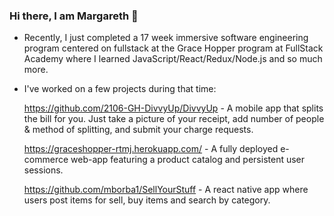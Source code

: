 ### Hi there, I am Margareth 👋

- Recently, I just completed a 17 week immersive software engineering program centered on fullstack at the Grace Hopper program at FullStack Academy where I learned JavaScript/React/Redux/Node.js and so much more.
- I've worked on a few projects during that time:

   https://github.com/2106-GH-DivvyUp/DivvyUp - A mobile app that splits the bill for you. Just take a picture of your receipt, 
   add number of people & method of splitting, and submit your charge requests.
 
   https://graceshopper-rtmj.herokuapp.com/ - A fully deployed e-commerce web-app featuring a product catalog and persistent user sessions.
 
   https://github.com/mborba1/SellYourStuff - A react native app where users post items for sell, buy items and search by category.
 
 

<!--
**mborba1/mborba1** is a ✨ _special_ ✨ repository because its `README.md` (this file) appears on your GitHub profile.

Here are some ideas to get you started:

- 🔭 I’m currently working on ...
- 🌱 I’m currently learning ...
- 👯 I’m looking to collaborate on ...
- 🤔 I’m looking for help with ...
- 💬 Ask me about ...
- 📫 How to reach me: ...
- 😄 Pronouns: ...
- ⚡ Fun fact: ...
-->
